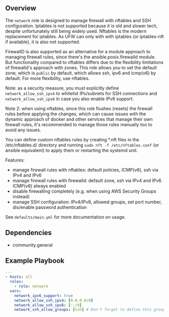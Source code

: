 ## Overview

The `network` role is designed to manage firewall with nftables and SSH configuration. Iptables is not supported
because it is old and slower tech, despite unfortunately still being widely used. Nftables is the modern replacement for iptables.
As UFW can only with with iptables (or iptables-nft if available), it is also not supported.

FirewallD is also supported as an alternative for a module approach to managing firewall rules, since there's the 
ansible.posix.firewalld module. But functionality compared to nftables differs due to the flexibility limitations of firewalld's approach with zones.
This role allows you to set the default zone, which is `public` by default, which allows ssh, ipv6 and icmp(v6) by default.
For more flexibility, use nftables.

Note: as a security measure, you must explicitly define `network_allow_ssh_ipv4` to whitelist IPs/subnets for SSH connections and
`network_allow_ssh_ipv6` in case you also enable IPv6 support. 

Note 2: when using nftables, since this role flushes (resets) the firewall rules before applying the changes, which can cause issues
with the dynamic approach of docker and other services that manage their own firewall rules, it's recommended to manage those rules
manually too to avoid any issues.

You can define custom nftables rules by creating *.nft files in the /etc/nftables.d/ directory and running 
`sudo nft -f /etc/nftables.conf` (or ansible equivalent) to apply them or restarting the systemd unit.

Features:
- manage firewall rules with nftables: default policies, ICMP(v6), ssh via IPv4 and IPv6
- manage firewall rules with firewalld: default zone, ssh via IPv4 and IPv6. ICMP(v6) always enabled
- disable firewalling completely (e.g. when using AWS Security Groups instead)
- manage SSH configuration: IPv4/IPv6, allowed groups, set port number, dis/enable password authentication

See `defaults/main.yml` for more documentation on usage.

## Dependencies

- community.general

## Example Playbook

```yaml
---
- hosts: all
  roles:
    - role: network
  vars:
    network_ipv6_support: true
    network_allow_ssh_ipv4: [0.0.0.0/0]
    network_allow_ssh_ipv6: [::/0]
    network_ssh_allow_groups: [ssh] # Don't forget to define this group first
```